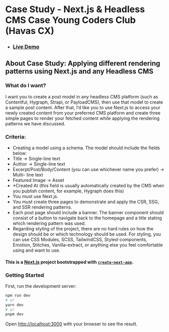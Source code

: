 # Case Study - Next.js & Headless CMS Case Young Coders Club (Havas CX) 
- ### [Live Demo](https://nextjs-cms-csr-ssr-ssg-case.vercel.app/)
## About Case Study: Applying different rendering patterns using Next.js and any Headless CMS

### What do I want?

I want you to create a post model in any headless CMS platform (such as Contentful,
Hygraph, Strapi, or PayloadCMS), then use that model to create a sample post content.
After that, I’d like you to use Next.js to access your newly created content from your
preferred CMS platform and create three simple pages to render your fetched content
while applying the rendering patterns we have discussed.

### Criteria:
- Creating a model using a schema. The model should include the fields below:
- Title -> Single-line text
- Author -> Single-line text
- Excerpt/Post/Body/Content (you can use whichever name you prefer) -> Multi-
line text
- Featured Image -> Asset
- *Created At (this field is usually automatically created by the CMS when you
publish content, for example, Hygraph does this)
- You must use Next.js.
- You must create three pages to demonstrate and apply the CSR, SSG, and SSR
rendering patterns.
- Each post page should include a banner. The banner component should consist of a
button to navigate back to the homepage and a title stating which rendering pattern
was used.
- Regarding styling of the project, there are no hard rules on how the design should
be or which technology should be used. For styling, you can use CSS Modules, SCSS,
TailwindCSS, Styled-components, Emotion, Stitches, Vanilla-extract, or anything else
you feel comfortable using and want to use.



#### This is a [Next.js](https://nextjs.org/) project bootstrapped with [`create-next-app`](https://github.com/vercel/next.js/tree/canary/packages/create-next-app).

### Getting Started

First, run the development server:

```bash
npm run dev
# or
yarn dev
# or
pnpm dev
```

Open [http://localhost:3000](http://localhost:3000) with your browser to see the result.
